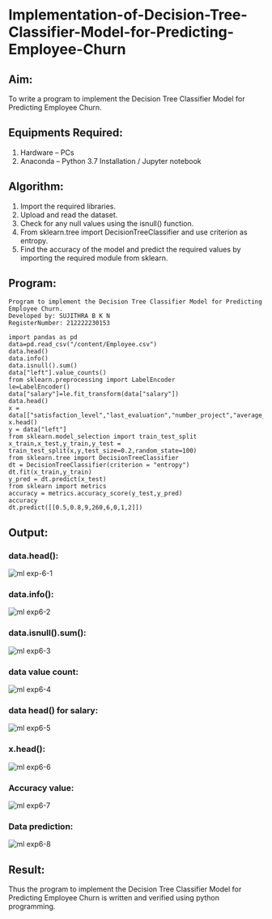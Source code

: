 # Implementation-of-Decision-Tree-Classifier-Model-for-Predicting-Employee-Churn

## Aim:
To write a program to implement the Decision Tree Classifier Model for Predicting Employee Churn.

## Equipments Required:
1. Hardware – PCs
2. Anaconda – Python 3.7 Installation / Jupyter notebook

## Algorithm:

1. Import the required libraries.
2. Upload and read the dataset.
3. Check for any null values using the isnull() function.
4. From sklearn.tree import DecisionTreeClassifier and use criterion as entropy.
5. Find the accuracy of the model and predict the required values by importing the required module from sklearn.

## Program:
```
Program to implement the Decision Tree Classifier Model for Predicting Employee Churn.
Developed by: SUJITHRA B K N
RegisterNumber: 212222230153

import pandas as pd
data=pd.read_csv("/content/Employee.csv")
data.head()
data.info()
data.isnull().sum()
data["left"].value_counts()
from sklearn.preprocessing import LabelEncoder
le=LabelEncoder()
data["salary"]=le.fit_transform(data["salary"])
data.head()
x = data[["satisfaction_level","last_evaluation","number_project","average_montly_hours","time_spend_company","Work_accident","promotion_last_5years","salary"]]
x.head()
y = data["left"]
from sklearn.model_selection import train_test_split
x_train,x_test,y_train,y_test = train_test_split(x,y,test_size=0.2,random_state=100)
from sklearn.tree import DecisionTreeClassifier
dt = DecisionTreeClassifier(criterion = "entropy")
dt.fit(x_train,y_train)
y_pred = dt.predict(x_test)
from sklearn import metrics
accuracy = metrics.accuracy_score(y_test,y_pred)
accuracy
dt.predict([[0.5,0.8,9,260,6,0,1,2]])
```

## Output:

### data.head():
![ml exp-6-1](https://github.com/Gopika-9266/Implementation-of-Decision-Tree-Classifier-Model-for-Predicting-Employee-Churn/assets/122762773/9bd394fc-03c0-4558-939e-b4803aa33752)

### data.info():
![ml exp6-2](https://github.com/Gopika-9266/Implementation-of-Decision-Tree-Classifier-Model-for-Predicting-Employee-Churn/assets/122762773/61749dd9-f56b-4d59-9d8e-408e8762f851)

### data.isnull().sum():
![ml exp6-3](https://github.com/Gopika-9266/Implementation-of-Decision-Tree-Classifier-Model-for-Predicting-Employee-Churn/assets/122762773/26416138-1cf6-435e-b391-0721659fde12)

### data value count:
![ml exp6-4](https://github.com/Gopika-9266/Implementation-of-Decision-Tree-Classifier-Model-for-Predicting-Employee-Churn/assets/122762773/f7c06b25-2c79-40ee-9715-809f01219817)

### data head() for salary:
![ml exp6-5](https://github.com/Gopika-9266/Implementation-of-Decision-Tree-Classifier-Model-for-Predicting-Employee-Churn/assets/122762773/1d604b98-e0b7-4330-be9b-9c653403085e)

### x.head():
![ml exp6-6](https://github.com/Gopika-9266/Implementation-of-Decision-Tree-Classifier-Model-for-Predicting-Employee-Churn/assets/122762773/841a4843-43b9-48c1-967d-2480f67700af)


### Accuracy value:
![ml exp6-7](https://github.com/Gopika-9266/Implementation-of-Decision-Tree-Classifier-Model-for-Predicting-Employee-Churn/assets/122762773/4553a8c9-fcfc-4f0c-b8ff-0f64c43a92d7)

### Data prediction:
![ml exp6-8](https://github.com/Gopika-9266/Implementation-of-Decision-Tree-Classifier-Model-for-Predicting-Employee-Churn/assets/122762773/337512f3-74c7-457d-a184-76498b2ffd63)



## Result:
Thus the program to implement the  Decision Tree Classifier Model for Predicting Employee Churn is written and verified using python programming.
